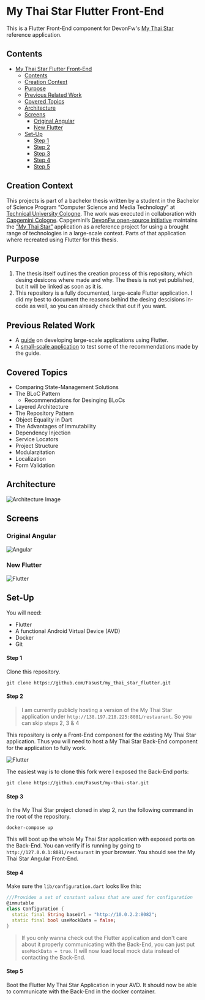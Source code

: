 # My Thai Star Flutter Front-End
This is a Flutter Front-End component for DevonFw's [My Thai Star](https://github.com/devonfw/my-thai-star) reference application.

## Contents
- [My Thai Star Flutter Front-End](#my-thai-star-flutter-front-end)
  - [Contents](#contents)
  - [Creation Context](#creation-context)
  - [Purpose](#purpose)
  - [Previous Related Work](#previous-related-work)
  - [Covered Topics](#covered-topics)
  - [Architecture](#architecture)
  - [Screens](#screens)
    - [Original Angular](#original-angular)
    - [New Flutter](#new-flutter)
  - [Set-Up](#set-up)
      - [Step 1](#step-1)
      - [Step 2](#step-2)
      - [Step 3](#step-3)
      - [Step 4](#step-4)
      - [Step 5](#step-5)

## Creation Context 
This projects is part of a bachelor thesis written by a student in the Bachelor of Science Program “Computer Science and Media Technology” at [Technical University Cologne](https://www.th-koeln.de/en/homepage_26.php). The work was executed in collaboration with [Capgemini Cologne](https://www.capgemini.com/us-en/). Capgemini’s [DevonFw open-source initiative](https://devonfw.com/index.html) maintains the [“My Thai Star”](https://github.com/devonfw/my-thai-star) application as a reference project for using a brought range of technologies in a large-scale context. Parts of that application where recreated using Flutter for this thesis.

## Purpose
1. The thesis itself outlines the creation process of this repository, which desing desicons where made and why. The thesis is not yet published, but it will be linked as soon as it is.
2. This repository is a fully documented, large-scale Flutter application. I did my best to document the reasons behind the desing descisions in-code as well, so you can already check that out if you want.

## Previous Related Work
- A [guide](https://github.com/devonfw-forge/devonfw4flutter) on developing large-scale applications using Flutter.
- A [small-scale application](https://github.com/Fasust/wisgen) to test some of the recommendations made by the guide.

## Covered Topics
- Comparing State-Management Solutions
- The BLoC Pattern
  - Recommendations for Desinging BLoCs 
- Layered Architecture
- The Repository Pattern
- Object Equality in Dart
- The Advantages of Immutability
- Dependency Injection
- Service Locators
- Project Structure
- Modularzitation
- Localization
- Form Validation

## Architecture
![Architecture Image](https://github.com/Fasust/my-thai-star-flutter/blob/master/.additional_material/graphics/mts-architecture-dependencies-v5.png)

## Screens
### Original Angular
![Angular](https://github.com/Fasust/my-thai-star-flutter/blob/master/.additional_material/graphics/mts-screens.png)

### New Flutter
![Flutter](https://github.com/Fasust/my-thai-star-flutter/blob/master/.additional_material/graphics/mts-flutter-screens.png)

## Set-Up
You will need: 
- Flutter
- A functional Android Virtual Device (AVD)
- Docker
- Git

#### Step 1
Clone this repository.
```
git clone https://github.com/Fasust/my_thai_star_flutter.git
```

#### Step 2
> I am currently publicly hosting a version of the My Thai Star application under `http://138.197.218.225:8081/restaurant`. So you can skip steps 2, 3 & 4 

This repository is only a Front-End component for the existing My Thai Star application. Thus you will need to host a My Thai Star Back-End component for the application to fully work. 

![Flutter](https://github.com/Fasust/my-thai-star-flutter/blob/master/.additional_material/graphics/mts-flutter-components.PNG)

The easiest way is to clone this fork were I exposed the Back-End ports:

```
git clone https://github.com/Fasust/my-thai-star.git
```

#### Step 3
In the My Thai Star project cloned in step 2, run the following command in the root of the repository.

```
docker-compose up
```

This will boot up the whole My Thai Star application with exposed ports on the Back-End. You can verify if is running by going to `http://127.0.0.1:8081/restaurant` in your browser. You should see the My Thai Star Angular Front-End.

#### Step 4
Make sure the `lib/configuration.dart` looks like this:

```dart
///Provides a set of constant values that are used for configuration
@immutable
class Configuration {
  static final String baseUrl = "http://10.0.2.2:8082";
  static final bool useMockData = false;
}
```
>If you only wanna check out the Flutter application and don't care about it properly communicating with the Back-End, you can just put `useMockData = true`. It will now load local mock data instead of contacting the Back-End.

#### Step 5 
Boot the Flutter My Thai Star Application in your AVD. It should now be able to communicate with the Back-End in the docker container.